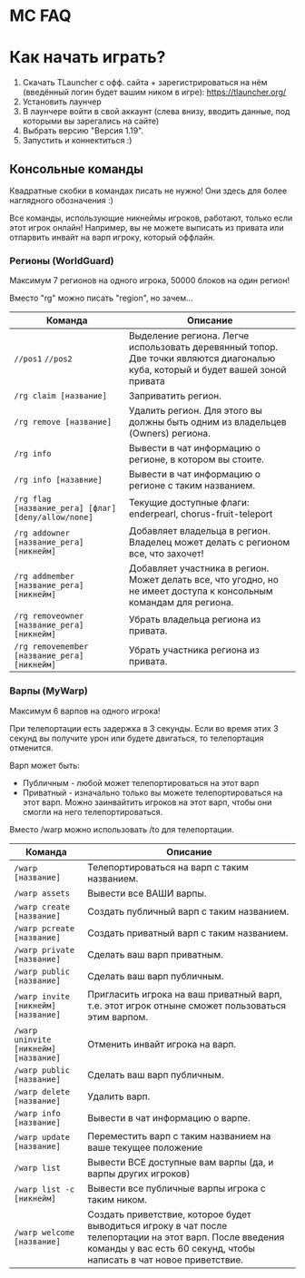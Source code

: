 # MC FAQ

# Как начать играть?
1. Скачать TLauncher с офф. сайта + зарегистрироваться на нём (введённый логин будет вашим ником в игре): https://tlauncher.org/
2. Установить лаунчер
3. В лаунчере войти в свой аккаунт (слева внизу, вводить данные, под которыми вы зарегались на сайте)
4. Выбрать версию "Версия 1.19".
5. Запустить и коннектиться :)

## Консольные команды

Квадратные скобки в командах писать не нужно! Они здесь для более наглядного обозначения :)


Все команды, использующие никнеймы игроков, работают, только если этот игрок онлайн! Например, вы не можете выписать из привата или отпарвить инвайт на варп игроку, который оффлайн.

### Регионы (WorldGuard)

Максимум 7 регионов на одного игрока, 50000 блоков на один регион!


Вместо "rg" можно писать "region", но зачем...

| <b>Команда</b> | <b>Описание</b> |
| ---- | ---- |
| `//pos1` `//pos2` | Выделение региона. Легче использовать деревянный топор. Две точки являются диагональю куба, который и будет вашей зоной привата |
| `/rg claim [название]` | Заприватить регион. |
| `/rg remove [название]` | Удалить регион. Для этого вы должны быть одним из владельцев (Owners) региона. |
| `/rg info` | Вывести в чат информацию о регионе, в котором вы стоите. |
| `/rg info [назавние]` | Вывести в чат информацию о регионе с таким названием. |
| `/rg flag [название_рега] [флаг] [deny/allow/none]` | Текущие доступные флаги: enderpearl, chorus-fruit-teleport |
| `/rg addowner [название_рега] [никнейм]` | Добавляет владельца в регион. Владелец может делать с регионом все, что захочет! |
| `/rg addmember [название_рега] [никнейм]` | Добавляет участника в регион. Может делать все, что угодно, но не имеет доступа к консольным командам для региона. |
| `/rg removeowner [название_рега] [никнейм]` | Убрать владельца региона из привата. |
| `/rg removemember [название_рега] [никнейм]` | Убрать участника региона из привата. |

### Варпы (MyWarp)

Максимум 6 варпов на одного игрока!


При телепортации есть задержка в 3 секунды. Если во время этих 3 секунд вы получите урон или будете двигаться, то телепортация отменится.


Варп может быть: 
- Публичным - любой может телепортироваться на этот варп
- Приватный - изначально только вы можете телепортироваться на этот варп. Можно заинвайтить игроков на этот варп, чтобы они смогли на него телепортироваться.


Вместо /warp можно использовать /to для телепортации.

| <b>Команда</b> | <b>Описание</b> |
| ---- | ---- |
| `/warp [название]` | Телепортироваться на варп с таким названием. |
| `/warp assets` | Вывести все ВАШИ варпы. |
| `/warp create [название]` | Создать публичный варп с таким названием. |
| `/warp pcreate [название]` | Создать приватный варп с таким названием. |
| `/warp private [название]` | Сделать ваш варп приватным. |
| `/warp public [название]` | Сделать ваш варп публичным. |
| `/warp invite [никнейм] [название]` | Пригласить игрока на ваш приватный варп, т.е. этот игрок отныне сможет пользоваться этим варпом. |
| `/warp uninvite [никнейм] [название]` | Отменить инвайт игрока на варп. |
| `/warp public [название]` | Сделать ваш варп публичным. |
| `/warp delete [название]` | Удалить варп. |
| `/warp info [название]` | Вывести в чат информацию о варпе. |
| `/warp update [название]` | Переместить варп с таким названием на ваше текущее положение |
| `/warp list` | Вывести ВСЕ доступные вам варпы (да, и варпы других игроков) |
| `/warp list -c [никнейм]` | Вывести все публичные варпы игрока с таким ником. |
| `/warp welcome [название]` | Создать приветствие, которое будет выводиться игроку в чат после телепортации на этот варп. После введения команды у вас есть 60 секунд, чтобы написать в чат новое приветствие. |
